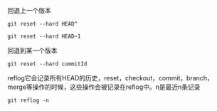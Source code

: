 回退上一个版本
```
git reset --hard HEAD^

git reset --hard HEAD~1
```
回退到某一个版本
```
git reset --hard commitId
```
reflog它会记录所有HEAD的历史，reset，checkout，commit，branch，merge等操作的时候，这些操作会被记录在reflog中。n是最近n条记录
```
git reflog -n
```